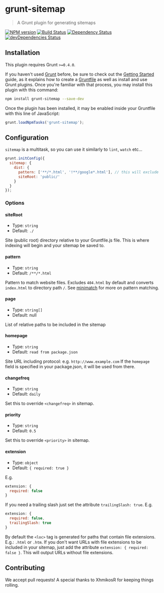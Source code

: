 # grunt-sitemap

> A Grunt plugin for generating sitemaps

[![NPM version](https://img.shields.io/npm/v/grunt-sitemap.svg)](https://www.npmjs.com/package/grunt-sitemap)
[![Build Status](https://img.shields.io/travis/com/RayViljoen/grunt-sitemap/master.svg)](https://travis-ci.com/RayViljoen/grunt-sitemap)
[![Dependency Status](https://img.shields.io/david/RayViljoen/grunt-sitemap.svg)](https://david-dm.org/RayViljoen/grunt-sitemap)
[![devDependencies Status](https://img.shields.io/david/dev/RayViljoen/grunt-sitemap.svg)](https://david-dm.org/RayViljoen/grunt-sitemap?type=dev)

## Installation

This plugin requires Grunt `>=0.4.0`.

If you haven't used [Grunt](https://gruntjs.com/) before, be sure to check out
the [Getting Started](https://gruntjs.com/getting-started) guide, as it explains
how to create a [Gruntfile](https://gruntjs.com/sample-gruntfile) as well as
install and use Grunt plugins. Once you're familiar with that process, you may
install this plugin with this command:

```sh
npm install grunt-sitemap --save-dev
```

Once the plugin has been installed, it may be enabled inside your Gruntfile with
this line of JavaScript:

```js
grunt.loadNpmTasks('grunt-sitemap');
```

## Configuration

`sitemap` is a multitask, so you can use it similarly to `lint`, `watch` etc...

```js
grunt.initConfig({
  sitemap: {
    dist: {
      pattern: ['**/*.html', '!**/google*.html'], // this will exclude 'google*.html'
      siteRoot: 'public/'
    }
  }
});
```

### Options

#### siteRoot

* Type: `string`
* Default: `./`

Site (public root) directory relative to your Gruntfile.js file.
This is where indexing will begin and your sitemap be saved to.

#### pattern

* Type: `string`
* Default: `/**/*.html`

Pattern to match website files. Excludes `404.html` by default and converts `index.html` to directory path `/`.
See [minimatch](https://github.com/isaacs/minimatch) for more on pattern matching.

#### page

* Type: `string[]`
* Default: null

List of relative paths to be included in the sitemap

#### homepage

* Type: `string`
* Default: `read from package.json`

Site URL including protocol: e.g. `http://www.example.com`
If the `homepage` field is specified in your package.json, it will be used from there.

#### changefreq

* Type: `string`
* Default: `daily`

Set this to override `<changefreq>` in sitemap.

#### priority

* Type: `string`
* Default: `0.5`

Set this to override `<priority>` in sitemap.

#### extension

* Type: `object`
* Default: `{ required: true }`

E.g.

```js
extension: {
  required: false
}
```

If you need a trailing slash just set the attribute `trailingSlash: true`. E.g.

```js
extension: {
  required: false,
  trailingSlash: true
}
```

By default the `<loc>` tag is generated for paths that contain file extensions.
E.g.: `.html` or `.htm`. If you don't want URLs with file extensions to be included
in your sitemap, just add the attribute `extension: { required: false }`.
This will output URLs without file extensions.

## Contributing

We accept pull requests! A special thanks to XhmikosR for keeping things rolling.
